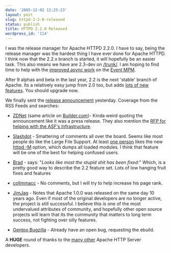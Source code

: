 ```yaml
---
date: '2005-12-02 12:25:23'
layout: post
slug: httpd-2-2-0-released
status: publish
title: HTTPD 2.2.0 Released
wordpress_id: '114'
---
```



I was the release manager for Apache HTTPD 2.2.0.  I have to say, being the release manager was the hardest thing I have ever done for Apache HTTPD.  I think now that the 2.2.x branch is started, it will hopefully be an easier task.  This also means we have are 2.3-dev on [/trunk/](https://svn.apache.org/repos/asf/httpd/httpd/trunk/).  I am hoping to find time to help with the [improved async work](https://svn.apache.org/repos/asf/httpd/httpd/branches/async-read-dev/) on the [Event MPM](http://httpd.apache.org/docs/trunk/mod/event.html).



After 9 alphas and beta in the last year, 2.2 is the next 'stable' branch of Apache.  Its a relatively easy jump from 2.0 too, but adds [lots of new features](http://httpd.apache.org/docs/2.2/new_features_2_2.html). You should upgrade now.



We finally sent the [release announcement](http://mail-archives.apache.org/mod_mbox/httpd-announce/200512.mbox/%3c438F7076.6090801@apache.org%3e) yesterday. Coverage from the RSS Feeds and searches:




  * [ZDNet](http://www.zdnet.com.au/news/software/soa/New_Apache_aims_to_please/0,2000061733,39225677,00.htm) (same article on [Builder.com](http://uk.builder.com/0,39026540,39286878,00.htm))- Kinda weird quoting the announcement like it was a press release. They also mention the [RFP for helping with the ASF's Infrastructure](http://www.apache.org/dev/rfp/).


  * [Slashdot](http://apache.slashdot.org/article.pl?sid=05/12/02/0124224&tid=162&tid=95&tid=164&tid=2) - Smattering of comments all over the board.  Seems like most people do like the Large File Support. At least [one person](http://apache.slashdot.org/comments.pl?sid=169930&cid=14165533) likes the new [httpd -M](http://httpd.apache.org/docs/2.2/programs/httpd.html#options) option, which dumps all loaded modules.  I think that feature will be one of the best for helping confused users.


  * [Brad](http://www.livejournal.com/users/brad/2180763.html) - says: "_Looks like most the stupid shit has been fixed:_" Which, is a pretty good way to describe the 2.2 feature set.   Lots of low hanging fruit fixes and features


  * [collmmacc](http://www.stdlib.net/~colmmacc/2005/12/01/apache-httpd-220-released/) - No comments, but I will try to help increase his page rank.


  * [JimJag](http://www.jimjag.com/imo/index.php?/archives/50-guid.html) - Notes that Apache 1.0.0 was released on the same day 10 years ago.  Even if most of the original developers are no longer active, the project is still successful.  I believe this is one of the most undervalued attributes of community, and hopefully other open source projects will learn that its the community that matters to long term success, not fighting over silly features.


  * [Gentoo Bugzilla](http://bugs.gentoo.org/show_bug.cgi?id=114232) - Already have an open bug, requesting the ebuild.




A **HUGE** round of thanks to the [many other](http://httpd.apache.org/contributors/) Apache HTTP Server developers.

